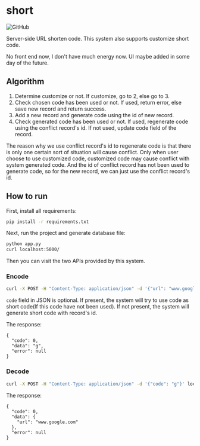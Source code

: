 # short

![GitHub](https://img.shields.io/github/license/xlui/short.svg)

Server-side URL shorten code. This system also supports customize short code. 

No front end now, I don't have much energy now. UI maybe added in some day of the future.

## Algorithm

1. Determine customize or not. If customize, go to 2, else go to 3.
2. Check chosen code has been used or not. If used, return error, else save new record and return success.
3. Add a new record and generate code using the id of new record.
4. Check generated code has been used or not. If used, regenerate code using the conflict record's id. If not used,
update code field of the record.

The reason why we use conflict record's id to regenerate code is that there is only one certain sort of situation will
cause conflict. Only when user choose to use customized code, customized code may cause conflict with system generated
code. And the id of conflict record has not been used to generate code, so for the new record, we can just use the
conflict record's id.

## How to run

First, install all requirements:

```bash
pip install -r requirements.txt
```

Next, run the project and generate database file:

```bash
python app.py
curl localhost:5000/
```

Then you can visit the two APIs provided by this system.

### Encode

```bash
curl -X POST -H "Content-Type: application/json" -d '{"url": "www.google.com", "code": "g"}' localhost:5000/encode
```

`code` field in JSON is optional. If present, the system will try to use code as short code(If this code have not been used). If not present, the system will generate short code with record's id.

The response:

```
{
  "code": 0,
  "data": "g",
  "error": null
}
```

### Decode

```bash
curl -X POST -H "Content-Type: application/json" -d '{"code": "g"}' localhost:5000/decode
```

The response:

```
{
  "code": 0,
  "data": {
    "url": "www.google.com"
  },
  "error": null
}
```
